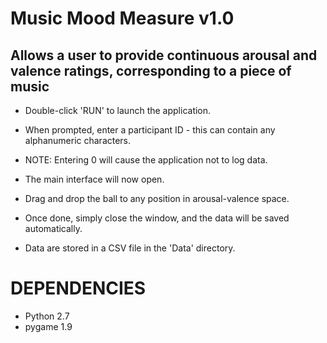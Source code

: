 # Music Mood Measure v1.0
## Allows a user to provide continuous arousal and valence ratings, corresponding to a piece of music

* Double-click 'RUN' to launch the application.
* When prompted, enter a participant ID - this can contain any alphanumeric characters.
* NOTE: Entering 0 will cause the application not to log data.

* The main interface will now open.
* Drag and drop the ball to any position in arousal-valence space.
* Once done, simply close the window, and the data will be saved automatically.
* Data are stored in a CSV file in the 'Data' directory.

# DEPENDENCIES

* Python 2.7
* pygame 1.9
